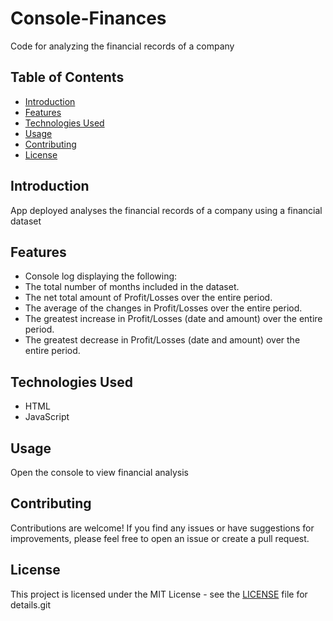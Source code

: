 # Console-Finances
Code for analyzing the financial records of a company

## Table of Contents 
- [Introduction](#introduction)
- [Features](#features)
- [Technologies Used](#technologies-used)
- [Usage](#usage)
- [Contributing](#contributing)
- [License](#license)

## Introduction 
App deployed analyses the financial records of a company using a financial dataset

## Features 
- Console log displaying the following: 
- The total number of months included in the dataset.
- The net total amount of Profit/Losses over the entire period.
- The average of the changes in Profit/Losses over the entire period.
- The greatest increase in Profit/Losses (date and amount) over the entire period.
- The greatest decrease in Profit/Losses (date and amount) over the entire period.

## Technologies Used 
- HTML
- JavaScript

## Usage 
Open the console to view financial analysis 

## Contributing

Contributions are welcome! If you find any issues or have suggestions for improvements, please feel free to open an issue or create a pull request.

## License

This project is licensed under the MIT License - see the [LICENSE](LICENSE) file for details.git 